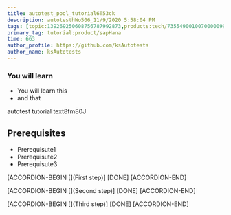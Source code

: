 ```yaml
---
title: autotest_pool_tutorial6T53ck
description: autotesthWo506_11/9/2020 5:58:04 PM
tags: [topic:139269250608756787992873,products:tech/73554900100700000996,tutorial:experience/advanced]
primary_tag: tutorial:product/sapHana
time: 663
author_profile: https://github.com/ksAutotests
author_name: ksAutotests
---
```

### You will learn
- You will learn this
- and that

autotest tutorial text8fm80J

## Prerequisites
- Prerequisute1
- Prerequisute2
- Prerequisute3

[ACCORDION-BEGIN [](First step)]
[DONE]
[ACCORDION-END]

[ACCORDION-BEGIN [](Second step)]
[DONE]
[ACCORDION-END]

[ACCORDION-BEGIN [](Third step)]
[DONE]
[ACCORDION-END]

